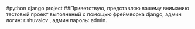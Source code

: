 #python django project
##Приветствую, представляю вашему вниманию тестовый проект выполненый с помощью фреймворка django, админ логин: r.shuvalov , админ пароль: admin.
